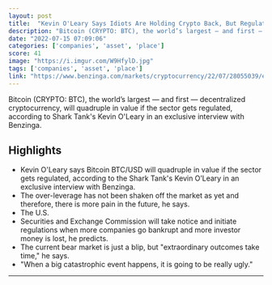 ```yaml
---
layout: post
title:  "Kevin O'Leary Says Idiots Are Holding Crypto Back, But Regulation Can Bolster Bitcoin Value"
description: "Bitcoin (CRYPTO: BTC), the world’s largest — and first — decentralized cryptocurrency, will quadruple in value if the sector gets regulated, according to Shark Tank's Kevin O'Leary in an exclusive interview with Benzinga."
date: "2022-07-15 07:09:06"
categories: ['companies', 'asset', 'place']
score: 41
image: "https://i.imgur.com/W9HfylD.jpg"
tags: ['companies', 'asset', 'place']
link: "https://www.benzinga.com/markets/cryptocurrency/22/07/28055039/exclusive-bitcoin-will-quadruple-in-value-if-cryptos-get-regulated-kevin-oleary"
---
```


Bitcoin (CRYPTO: BTC), the world’s largest — and first — decentralized cryptocurrency, will quadruple in value if the sector gets regulated, according to Shark Tank's Kevin O'Leary in an exclusive interview with Benzinga.

## Highlights

- Kevin O'Leary says Bitcoin BTC/USD will quadruple in value if the sector gets regulated, according to the Shark Tank's Kevin O’Leary in an exclusive interview with Benzinga.
- The over-leverage has not been shaken off the market as yet and therefore, there is more pain in the future, he says.
- The U.S.
- Securities and Exchange Commission will take notice and initiate regulations when more companies go bankrupt and more investor money is lost, he predicts.
- The current bear market is just a blip, but "extraordinary outcomes take time," he says.
- "When a big catastrophic event happens, it is going to be really ugly."

---
